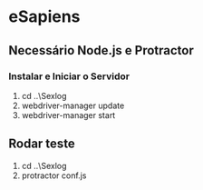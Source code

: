 # eSapiens

## Necessário Node.js e Protractor

### Instalar e Iniciar o Servidor 

1. cd ..\Sexlog
2. webdriver-manager update
3. webdriver-manager start

## Rodar teste 

1. cd ..\Sexlog
2. protractor conf.js
